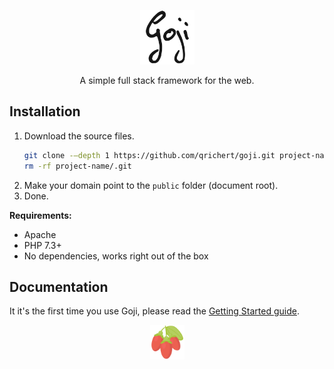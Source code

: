 <p align="center">
	<a href="#" target="_blank">
		<img src="public/img/goji__text--dark.svg"
			 alt="Goji"
			 width="87"
			 height="87">
	</a>
</p>

<p align="center">
	A simple full stack framework for the web.
</p>

Installation
------------

1. Download the source files.
   ```sh
   git clone -–depth 1 https://github.com/qrichert/goji.git project-name
   rm -rf project-name/.git
   ```
2. Make your domain point to the `public` folder (document root).
3. Done.

**Requirements:**
- Apache
- PHP 7.3+
- No dependencies, works right out of the box

Documentation
-------------

It it's the first time you use Goji, please read the [Getting Started guide](docs/index.md).

<p align="center">
	<a href="#" target="_blank">
		<img src="public/img/goji__berries.svg"
			 width="Goji Berries"
			 width="55"
			 height="55">
	</a>
</p>
